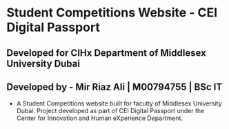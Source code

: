 # Student Competitions Website - CEI Digital Passport
## Developed for CIHx Department of Middlesex University Dubai
## Developed by - Mir Riaz Ali | M00794755 | BSc IT
- A Student Competitions website built for faculty of Middlesex University Dubai. Project developed as part of CEI Digital Passport under the Center for Innovation and Human eXperience Department.
